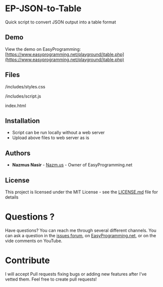 # EP-JSON-to-Table
Quick script to convert JSON output into a table format

## Demo
View the demo on EasyProgramming: [https://www.easyprogramming.net/playground/jtable.php](https://www.easyprogramming.net/playground/jtable.php)

## Files
/includes/styles.css

/includes/script.js

index.html

## Installation
- Script can be run locally without a web server
- Upload above files to web server as is

## Authors
* **Nazmus Nasir** - [Nazm.us](https://nazm.us) - Owner of EasyProgramming.net

## License

This project is licensed under the MIT License - see the [LICENSE.md](LICENSE.md) file for details

# Questions ?
Have questions? You can reach me through several different channels. You can ask a question in the [issues forum](/../../issues), 
on [EasyProgramming.net](https://www.easyprogramming.net), or on the vide comments on YouTube. 


# Contribute 
I will accept Pull requests fixing bugs or adding new features after I've vetted them. Feel free to create pull requests! 
